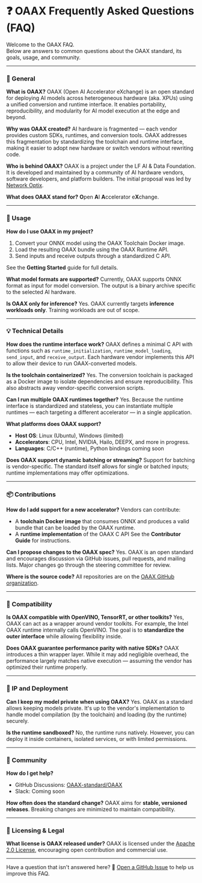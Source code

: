 # ❓ OAAX Frequently Asked Questions (FAQ)

Welcome to the OAAX FAQ.  
Below are answers to common questions about the OAAX standard, its goals, usage, and community.

---

### 🧠 General

**What is OAAX?**
OAAX (Open AI Accelerator eXchange) is an open standard for deploying AI models across heterogeneous hardware (aka. XPUs) using a unified conversion and runtime interface. It enables portability, reproducibility, and modularity for AI model execution at the edge and beyond.

**Why was OAAX created?**
AI hardware is fragmented — each vendor provides custom SDKs, runtimes, and conversion tools. OAAX addresses this fragmentation by standardizing the toolchain and runtime interface, making it easier to adopt new hardware or switch vendors without rewriting code.

**Who is behind OAAX?**
OAAX is a project under the LF AI & Data Foundation. It is developed and maintained by a community of AI hardware vendors, software developers, and platform builders. The initial proposal was led by [Network Optix](https://networkoptix.com).

**What does OAAX stand for?**
**O**pen **A**I **A**ccelerator e**X**change.

---

### 🔧 Usage

**How do I use OAAX in my project?**

1. Convert your ONNX model using the OAAX Toolchain Docker image.
2. Load the resulting OAAX bundle using the OAAX Runtime API.
3. Send inputs and receive outputs through a standardized C API.

See the **Getting Started** guide for full details.

**What model formats are supported?**
Currently, OAAX supports ONNX format as input for model conversion. The output is a binary archive specific to the selected AI hardware.

**Is OAAX only for inference?**
Yes. OAAX currently targets **inference workloads only**. Training workloads are out of scope.

---

### 💡 Technical Details

**How does the runtime interface work?**
OAAX defines a minimal C API with functions such as `runtime_initialization`, `runtime_model_loading`, `send_input`, and `receive_output`. Each hardware vendor implements this API to allow their device to run OAAX-converted models.

**Is the toolchain containerized?**
Yes. The conversion toolchain is packaged as a Docker image to isolate dependencies and ensure reproducibility. This also abstracts away vendor-specific conversion scripts.

**Can I run multiple OAAX runtimes together?**
Yes. Because the runtime interface is standardized and stateless, you can instantiate multiple runtimes — each targeting a different accelerator — in a single application.

**What platforms does OAAX support?**

* **Host OS**: Linux (Ubuntu), Windows (limited)
* **Accelerators**: CPU, Intel, NVIDIA, Hailo, DEEPX, and more in progress.
* **Languages**: C/C++ (runtime), Python bindings coming soon

**Does OAAX support dynamic batching or streaming?**
Support for batching is vendor-specific. The standard itself allows for single or batched inputs; runtime implementations may offer optimizations.

---

### 📦 Contributions

**How do I add support for a new accelerator?**
Vendors can contribute:

* A **toolchain Docker image** that consumes ONNX and produces a valid bundle that can be loaded by the OAAX runtime.
* A **runtime implementation** of the OAAX C API
  See the **Contributor Guide** for instructions.

**Can I propose changes to the OAAX spec?**
Yes. OAAX is an open standard and encourages discussion via GitHub issues, pull requests, and mailing lists. Major changes go through the steering committee for review.

**Where is the source code?**
All repositories are on the [OAAX GitHub organization](https://github.com/OAAX-standard).

---

### 🧪 Compatibility

**Is OAAX compatible with OpenVINO, TensorRT, or other toolkits?**
Yes, OAAX can act as a wrapper around vendor toolkits. For example, the Intel OAAX runtime internally calls OpenVINO. The goal is to **standardize the outer interface** while allowing flexibility inside.

**Does OAAX guarantee performance parity with native SDKs?**
OAAX introduces a thin wrapper layer. While it may add negligible overhead, the performance largely matches native execution — assuming the vendor has optimized their runtime properly.

---

### 🔐 IP and Deployment

**Can I keep my model private when using OAAX?**
Yes. OAAX as a standard allows keeping models private. It's up to the vendor's implementation to handle model compilation (by the toolchain) and loading (by the runtime) securely.

**Is the runtime sandboxed?**
No, the runtime runs natively. However, you can deploy it inside containers, isolated services, or with limited permissions.

---

### 📣 Community

**How do I get help?**

* GitHub Discussions: [OAAX-standard/OAAX](https://github.com/OAAX-standard/OAAX/discussions)
* Slack: Coming soon

**How often does the standard change?**
OAAX aims for **stable, versioned releases**. Breaking changes are minimized to maintain compatibility.

---

### 🧾 Licensing & Legal

**What license is OAAX released under?**
OAAX is licensed under the [Apache 2.0 License](https://www.apache.org/licenses/LICENSE-2.0), encouraging open contribution and commercial use.

---

Have a question that isn't answered here?
💬 [Open a GitHub Issue](https://github.com/OAAX-standard/OAAX/issues/new/choose) to help us improve this FAQ.
